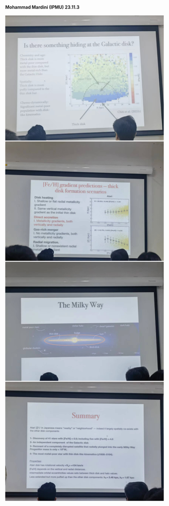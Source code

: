 #### Mohammad Mardini (IPMU) 23.11.3
![Alt text](Attachments/lunch_talk/Mardini_1.pic.jpg)
![Alt text](Attachments/lunch_talk/Mardini_2.pic.jpg)
![Alt text](Attachments/lunch_talk/Mardini_3.pic.jpg)
![Alt text](Attachments/lunch_talk/Mardini_4.pic.jpg)